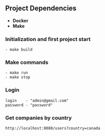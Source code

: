 
## Project Dependencies
- **Docker**
- **Make**

### Initialization and first project start
```
- make build
```

### Make commands
```
- make run
- make stop
```

### Login
```
login    - "admin@gmail.com"
password - "password"
```

### Get companies by country
```
http://localhost:8080/users?country=canada
```
